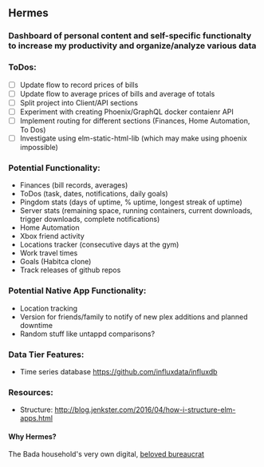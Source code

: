 ## Hermes
### Dashboard of personal content and self-specific functionalty to increase my productivity and organize/analyze various data

### ToDos:
- [ ] Update flow to record prices of bills
- [ ] Update flow to average prices of bills and average of totals
- [ ] Split project into Client/API sections
- [ ] Experiment with creating Phoenix/GraphQL docker contaienr API
- [ ] Implement routing for different sections (Finances, Home Automation, To Dos)
- [ ] Investigate using  elm-static-html-lib (which may make using phoenix impossible)

### Potential Functionality:
* Finances (bill records, averages)
* ToDos (task, dates, notifications, daily goals)
* Pingdom stats (days of uptime, % uptime, longest streak of uptime)
* Server stats (remaining space, running containers, current downloads, trigger downloads, complete notifications)
* Home Automation
* Xbox friend activity
* Locations tracker (consecutive days at the gym)
* Work travel times
* Goals (Habitca clone)
* Track releases of github repos

### Potential Native App Functionality:
* Location tracking
* Version for friends/family to notify of new plex additions and planned downtime
* Random stuff like untappd comparisons?

### Data Tier Features:
* Time series database https://github.com/influxdata/influxdb

### Resources:
* Structure: http://blog.jenkster.com/2016/04/how-i-structure-elm-apps.html

#### Why Hermes?
The Bada household's very own digital, [beloved bureaucrat](https://en.wikipedia.org/wiki/Hermes_Conrad)
